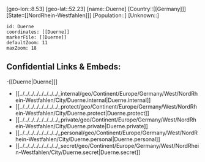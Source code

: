 ﻿---
location: [52.23,8.53]
mapzoom: [7,12] 
mapmarker: city 
type: City
tags:
- geo/City


SpocWebEntityId: 29938
isDeleted: false
confidential: public

---
[geo-lon::8.53]
[geo-lat::52.23]
[name::Duerne]
[Country::[[Germany]]]
[State::[[NordRhein-Westfahlen]]]
[Population::]
[Unknown::]


```leaflet
id: Duerne
coordinates: [[Duerne]]
markerFile: [[Duerne]]
defaultZoom: 11 
maxZoom: 18
```


## Confidential Links & Embeds: 
-[[Duerne|Duerne]]] 
- [[../../../../../../../../_internal/geo/Continent/Europe/Germany/West/NordRhein-Westfahlen/City/Duerne.internal|Duerne.internal]] 
- [[../../../../../../../../_protect/geo/Continent/Europe/Germany/West/NordRhein-Westfahlen/City/Duerne.protect|Duerne.protect]] 
- [[../../../../../../../../_private/geo/Continent/Europe/Germany/West/NordRhein-Westfahlen/City/Duerne.private|Duerne.private]] 
- [[../../../../../../../../_personal/geo/Continent/Europe/Germany/West/NordRhein-Westfahlen/City/Duerne.personal|Duerne.personal]] 
- [[../../../../../../../../_secret/geo/Continent/Europe/Germany/West/NordRhein-Westfahlen/City/Duerne.secret|Duerne.secret]] 
